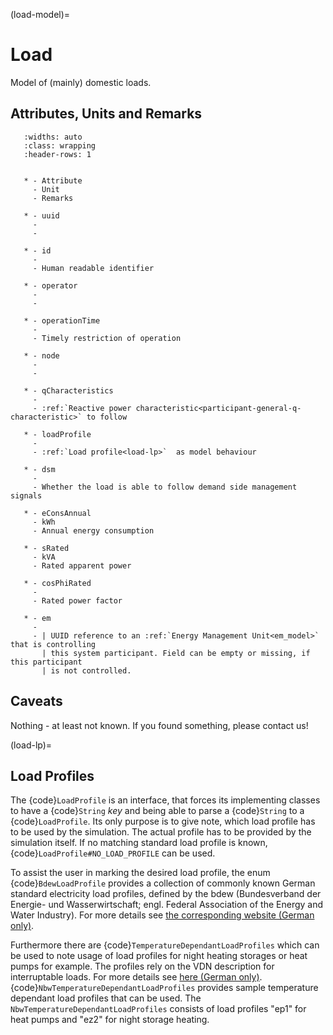 (load-model)=

# Load

Model of (mainly) domestic loads.

## Attributes, Units and Remarks

```{list-table}
   :widths: auto
   :class: wrapping
   :header-rows: 1


   * - Attribute
     - Unit
     - Remarks

   * - uuid
     -
     -

   * - id
     -
     - Human readable identifier

   * - operator
     -
     -

   * - operationTime
     -
     - Timely restriction of operation

   * - node
     -
     -

   * - qCharacteristics
     -
     - :ref:`Reactive power characteristic<participant-general-q-characteristic>` to follow

   * - loadProfile
     -
     - :ref:`Load profile<load-lp>`  as model behaviour

   * - dsm
     -
     - Whether the load is able to follow demand side management signals

   * - eConsAnnual
     - kWh
     - Annual energy consumption

   * - sRated
     - kVA
     - Rated apparent power

   * - cosPhiRated
     -
     - Rated power factor

   * - em
     -
     - | UUID reference to an :ref:`Energy Management Unit<em_model>` that is controlling
       | this system participant. Field can be empty or missing, if this participant
       | is not controlled.

```

## Caveats

Nothing - at least not known.
If you found something, please contact us!

(load-lp)=

## Load Profiles

The {code}`LoadProfile` is an interface, that forces its implementing classes to have a {code}`String` *key*
and being able to parse a {code}`String` to a {code}`LoadProfile`.
Its only purpose is to give note, which load profile has to be used by the simulation.
The actual profile has to be provided by the simulation itself.
If no matching standard load profile is known, {code}`LoadProfile#NO_LOAD_PROFILE` can be used.

To assist the user in marking the desired load profile, the enum {code}`BdewLoadProfile` provides a collection of
commonly known German standard electricity load profiles, defined by the bdew (Bundesverband der Energie- und
Wasserwirtschaft; engl. Federal Association of the Energy and Water Industry). For more details see
[the corresponding website (German only)](https://www.bdew.de/energie/standardlastprofile-strom/).

Furthermore there are {code}`TemperatureDependantLoadProfiles` which can be used to note usage of load profiles for night heating storages or heat pumps for example.
The profiles rely on the VDN description for interruptable loads.
For more details see [here (German only)](https://www.bdew.de/media/documents/LPuVe-Praxisleitfaden.pdf).
{code}`NbwTemperatureDependantLoadProfiles` provides sample temperature dependant load profiles that can be used.
The `NbwTemperatureDependantLoadProfiles` consists of load profiles "ep1" for heat pumps and "ez2" for night storage heating.
